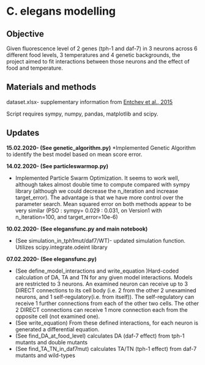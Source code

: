 # C. elegans modelling
## Objective
Given fluorescence level of 2 genes (tph-1 and daf-7) in 3 neurons across 6 different food levels, 3 temperatures and 4 genetic backgrounds, the project aimed to fit interactions between those neurons and the effect of food and temperature.
## Materials and methods
dataset.xlsx- supplementary information from [Entchev et al., 2015](https://elifesciences.org/articles/06259)

Script requires sympy, numpy, pandas, matplotlib and scipy.
## Updates
**15.02.2020- (See genetic_algorithm.py)**
*Implemented Genetic Algorithm to identify the best model based on mean score error.

**14.02.2020- (See particleswarmop.py)**
* Implemented Particle Swarm Optimization. It seems to work well, although takes almost double time to compute compared with sympy library (although we could decrease the n_iteration and increase target_error). The advantage is that we have more control over the parameter search.
Mean squared error on both methods appear to be very similar (PSO : sympy= 0.029 : 0.031, on Version1 with n_iteration=100, and target_error=10e-6)

**10.02.2020- (See elegansfunc.py and main notebook)**
* (See simulation_in_tph1mut/daf7/WT)- updated simulation function. Utilizes scipy.integrate.odeint library

**07.02.2020- (See elegansfunc.py)**
* (See define_model_interactions and write_equation )Hard-coded calculation of DA, TA and TN for any given model interactions. Models are restricted to 3 neurons. An examined neuron can receive up to 3 DIRECT connections to its cell body (i.e. 2 from the other 2 unexamined neurons, and 1 self-regulatory(i.e. from itself)). The self-regulatory can receive 1 further connections from each of the other two cells. The other 2 DIRECT connections can receive 1 more connection each from the opposite cell (not examined one).
* (See write_equation) From these defined interactions, for each neuron is generated a differential equation.
* (See find_DA_at_food_level) calculates DA (daf-7 effect) from tph-1 mutants and double mutants
* (See find_TA_TN_in_daf7mut) calculates TA/TN (tph-1 effect) from daf-7 mutants and wild-types